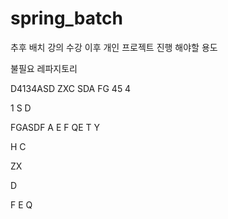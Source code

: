 # spring_batch

추후 배치 강의 수강 이후 개인 프로젝트 진행 해야할 용도

불필요 레파지토리


D4134ASD
ZXC
SDA
FG
45
4

1
S
D

FGASDF
A
E
F
QE
T
Y

H
C


ZX

D

F
E
Q
